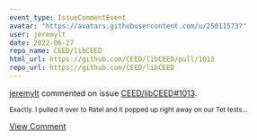 ```yaml
---
event_type: IssueCommentEvent
avatar: "https://avatars.githubusercontent.com/u/25011573?"
user: jeremylt
date: 2022-06-27
repo_name: CEED/libCEED
html_url: https://github.com/CEED/libCEED/pull/1013
repo_url: https://github.com/CEED/libCEED
---
```


<a href='https://github.com/jeremylt' target='_blank'>jeremylt</a> commented on issue <a href='https://github.com/CEED/libCEED/pull/1013' target='_blank'>CEED/libCEED#1013</a>.

<small>Exactly. I pulled it over to Ratel and it popped up right away on our Tet tests...</small>

<a href='https://github.com/CEED/libCEED/pull/1013' target='_blank'>View Comment</a>